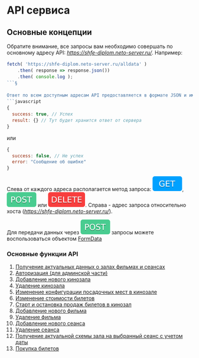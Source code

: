 # API сервиса

## Основные концепции

Обратите внимание, все запросы вам необходимо совершать по основному адресу API:
*https://shfe-diplom.neto-server.ru/*. Например:

```js
fetch( 'https://shfe-diplom.neto-server.ru/alldata' )
    .then( response => response.json())
    .then( console.log );
```§

Ответ по всем доступным адресам API предоставляется в формате JSON и имеет вид
```javascript  
{  
  success: true, // Успех
  result: {} // Тут будет хранится ответ от сервера
}  
```
или
```javascript
{  
  success: false, // Не успех 
  error: "Сообщение об ошибке"
}  
```
Слева от каждого адреса располагается метод запроса: ![GET](img/get.svg), ![POST](img/post.svg) или ![DELETE](img/delete.svg).
Справа - адрес запроса относительно хоста (*https://shfe-diplom.neto-server.ru/*).

Для передачи данных через ![POST](img/post.svg) запросы можете воспользоваться объектом [FormData](https://developer.mozilla.org/ru/docs/Web/API/FormData)

### Основные функции API

1. [Получение актуальных данных о залах фильмах и сеансах](./api/alldata.md)
2. [Авторизация (для админской части)](./api/login.md)
3. [Добавление нового кинозала](api/hall/hallAdd.md)
4. [Удаление кинозала](api/hall/hallDel.md)
5. [Изменение конфигурации посадочных мест в кинозале](api/hall/hallConfig.md)
6. [Изменение стоимости билетов](api/hall/hallPrice.md)
7. [Старт и остановка продаж билетов в кинозал](api/hall/hallOpen.md)
8. [Добавление нового фильма](api/film/filmAdd.md)
9. [Удаление фильма](api/film/filmDel.md)
10. [Добавление нового сеанса](api/seance/seanceAdd.md)
11. [Удаление сеанса](api/seance/seanceDel.md)
12. [Получение актуальной схемы зала на выбранный сеанс с учетом даты](api/hallconfig.md)
13. [Покупка билетов](api/ticket.md)

